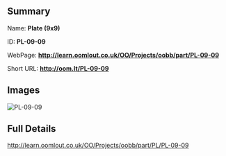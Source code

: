 

## Summary
 
Name: __Plate (9x9)__

ID: __PL-09-09__

WebPage: __http://learn.oomlout.co.uk/OO/Projects/oobb/part/PL-09-09__

Short URL: __http://oom.lt/PL-09-09__


## Images
![PL-09-09](http://oomlout.com/oomlout-OOBB/part/PL/PL-09-09/OOBB-PL-09-09_420.png)




## Full Details

 http://learn.oomlout.co.uk/OO/Projects/oobb/part/PL/PL-09-09

